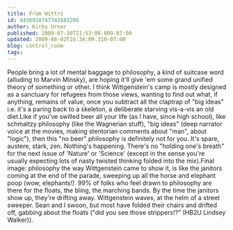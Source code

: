 ```yaml
---
title: From Wittrs
id: 4436910747742883206
author: Kirby Urner
published: 2009-07-30T21:53:00.000-07:00
updated: 2009-08-02T16:34:09.310-07:00
blog: control_room
tags: 
---
```


[](http://seanwilson.org/wittgenstein.discussion.html)People bring a lot of mental baggage to philosophy, a kind of suitcase word (alluding to Marvin Minsky), are hoping it'll give 'em some grand unified theory of something or other.  I think Wittgenstein's camp is mostly designed as a sanctuary for refugees from those views, wanting to find out what, if anything, remains of value, once you subtract all the claptrap of "big ideas" i.e. it's a paring back to a skeleton, a deliberate starving vis-a-vis an old diet.Like if you've swilled beer all your life (as I have, since high school), like schmaltzy philosophy (like the Wagnerian stuff), "big ideas" (deep narrator voice at the movies, making stentorian comments about "man", about "logic"), then this "no beer" philosophy is definitely not for you. It's spare, austere, stark, zen.  Nothing's happening.  There's no "holding one's breath" for the next issue of 'Nature' or 'Science' (except in the sense you're usually expecting lots of nasty twisted thinking folded into the mix).Final image:  philosophy the way Wittgenstein came to show it, is like the janitors coming at the end of the parade, sweeping up all the horse and elephant poop (wow, elephants!).  99% of folks who feel drawn to philosophy are there for the floats, the bling, the marching bands.  By the time the janitors show up, they're drifting away. Wittgenstein waves, at the helm of a street sweeper. Sean and I swoon, but most have folded their chairs and drifted off, gabbing about the floats ("did you see those strippers!?" (HB2U Lindsey Walker)).[](http://www.flickr.com/photos/17157315@N00/3774285072/)